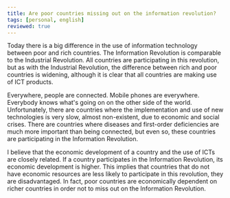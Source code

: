 ```yaml
---
title: Are poor countries missing out on the information revolution?
tags: [personal, english]
reviewed: true
---
```

Today there is a big difference in the use of information technology between poor and rich countries. The Information Revolution is comparable to the Industrial Revolution. All countries are participating in this revolution, but as with the Industrial Revolution, the difference between rich and poor countries is widening, although it is clear that all countries are making use of ICT products.  
  
Everywhere, people are connected. Mobile phones are everywhere. Everybody knows what's going on on the other side of the world. Unfortunately, there are countries where the implementation and use of new technologies is very slow, almost non-existent, due to economic and social crises. There are countries where diseases and first-order deficiencies are much more important than being connected, but even so, these countries are participating in the Information Revolution.  
  
I believe that the economic development of a country and the use of ICTs are closely related. If a country participates in the Information Revolution, its economic development is higher. This implies that countries that do not have economic resources are less likely to participate in this revolution, they are disadvantaged. In fact, poor countries are economically dependent on richer countries in order not to miss out on the Information Revolution.
